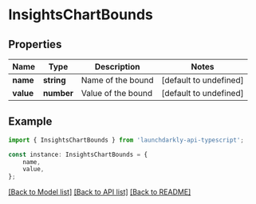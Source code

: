 # InsightsChartBounds


## Properties

Name | Type | Description | Notes
------------ | ------------- | ------------- | -------------
**name** | **string** | Name of the bound | [default to undefined]
**value** | **number** | Value of the bound | [default to undefined]

## Example

```typescript
import { InsightsChartBounds } from 'launchdarkly-api-typescript';

const instance: InsightsChartBounds = {
    name,
    value,
};
```

[[Back to Model list]](../README.md#documentation-for-models) [[Back to API list]](../README.md#documentation-for-api-endpoints) [[Back to README]](../README.md)
